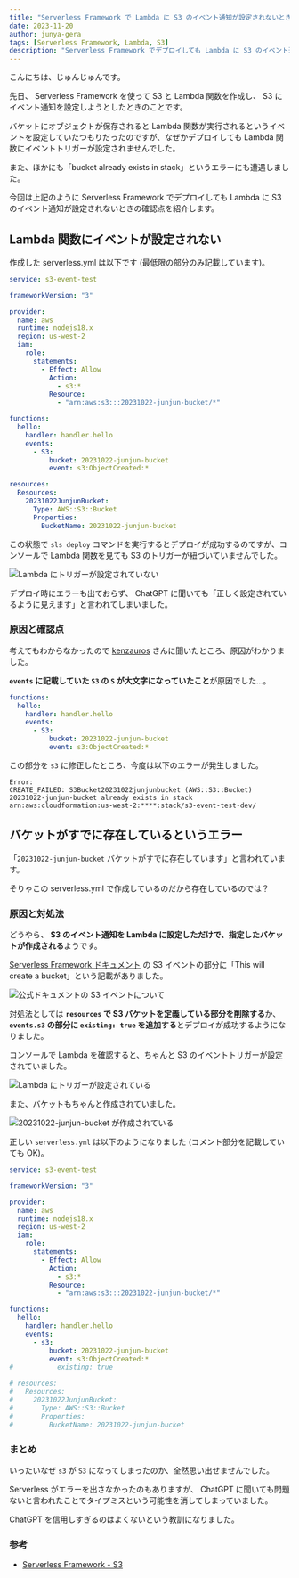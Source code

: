 ```yaml
---
title: "Serverless Framework で Lambda に S3 のイベント通知が設定されないときの確認点"
date: 2023-11-20
author: junya-gera
tags: [Serverless Framework, Lambda, S3]
description: "Serverless Framework でデプロイしても Lambda に S3 のイベント通知が設定されないときの確認点を紹介します。"
---
```


こんにちは、じゅんじゅんです。

先日、 Serverless Framework を使って S3 と Lambda 関数を作成し、 S3 にイベント通知を設定しようとしたときのことです。

バケットにオブジェクトが保存されると Lambda 関数が実行されるというイベントを設定していたつもりだったのですが、なぜかデプロイしても Lambda 関数にイベントトリガーが設定されませんでした。

また、ほかにも「bucket already exists in stack」というエラーにも遭遇しました。

今回は上記のように Serverless Framework でデプロイしても Lambda に S3 のイベント通知が設定されないときの確認点を紹介します。

## Lambda 関数にイベントが設定されない

作成した serverless.yml は以下です (最低限の部分のみ記載しています)。

```yml:title=serverless.yml
service: s3-event-test

frameworkVersion: "3"

provider:
  name: aws
  runtime: nodejs18.x
  region: us-west-2
  iam:
    role:
      statements:
        - Effect: Allow
          Action:
            - s3:*
          Resource:
            - "arn:aws:s3:::20231022-junjun-bucket/*"

functions:
  hello:
    handler: handler.hello
    events:
      - S3:
          bucket: 20231022-junjun-bucket
          event: s3:ObjectCreated:*

resources:
  Resources:
    20231022JunjunBucket:
      Type: AWS::S3::Bucket
      Properties:
        BucketName: 20231022-junjun-bucket
```

この状態で `sls deploy` コマンドを実行するとデプロイが成功するのですが、コンソールで Lambda 関数を見ても S3 のトリガーが紐づいていませんでした。

![Lambda にトリガーが設定されていない](images/1.png "Lambda にトリガーが設定されていない")

デプロイ時にエラーも出ておらず、 ChatGPT に聞いても「正しく設定されているように見えます」と言われてしまいました。

### 原因と確認点

考えてもわからなかったので [kenzauros](https://mseeeen.msen.jp/authors/kenzauros/) さんに聞いたところ、原因がわかりました。

**`events` に記載していた `S3` の `S` が大文字になっていたこと**が原因でした...。

```yml{5}:title=serverless.yml&nbsp;の&nbsp;events&nbsp;部分
functions:
  hello:
    handler: handler.hello
    events:
      - S3:
          bucket: 20231022-junjun-bucket
          event: s3:ObjectCreated:*
```

この部分を `s3` に修正したところ、今度は以下のエラーが発生しました。

```
Error:
CREATE_FAILED: S3Bucket20231022junjunbucket (AWS::S3::Bucket)
20231022-junjun-bucket already exists in stack arn:aws:cloudformation:us-west-2:****:stack/s3-event-test-dev/
```

## バケットがすでに存在しているというエラー

「`20231022-junjun-bucket` バケットがすでに存在しています」と言われています。

そりゃこの serverless.yml で作成しているのだから存在しているのでは？

### 原因と対処法

どうやら、 **S3 のイベント通知を Lambda に設定しただけで、指定したバケットが作成される**ようです。

[Serverless Framework ドキュメント](https://www.serverless.com/framework/docs/providers/aws/events/s3) の S3 イベントの部分に「This will create a bucket」という記載がありました。

![公式ドキュメントの S3 イベントについて](images/3.png "公式ドキュメントの S3 イベントについて")

対処法としては **`resources` で S3 バケットを定義している部分を削除する**か、 **`events.s3` の部分に `existing: true` を追加する**とデプロイが成功するようになりました。

コンソールで Lambda を確認すると、ちゃんと S3 のイベントトリガーが設定されていました。

![Lambda にトリガーが設定されている](images/2.png "Lambda にトリガーが設定されている")

また、バケットもちゃんと作成されていました。

![20231022-junjun-bucket が作成されている](images/4.png "20231022-junjun-bucket が作成されている")

正しい `serverless.yml` は以下のようになりました (コメント部分を記載していても OK)。

```yml:title=serverless.yml
service: s3-event-test

frameworkVersion: "3"

provider:
  name: aws
  runtime: nodejs18.x
  region: us-west-2
  iam:
    role:
      statements:
        - Effect: Allow
          Action:
            - s3:*
          Resource:
            - "arn:aws:s3:::20231022-junjun-bucket/*"

functions:
  hello:
    handler: handler.hello
    events:
      - s3:
          bucket: 20231022-junjun-bucket
          event: s3:ObjectCreated:*
#           existing: true

# resources:
#   Resources:
#     20231022JunjunBucket:
#       Type: AWS::S3::Bucket
#       Properties:
#         BucketName: 20231022-junjun-bucket
```

### まとめ

いったいなぜ `s3` が `S3` になってしまったのか、全然思い出せませんでした。

Serverless がエラーを出さなかったのもありますが、 ChatGPT に聞いても問題ないと言われたことでタイプミスという可能性を消してしまっていました。

ChatGPT を信用しすぎるのはよくないという教訓になりました。

### 参考

- [Serverless Framework - S3](https://www.serverless.com/framework/docs/providers/aws/events/s3)
